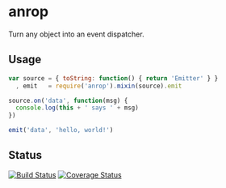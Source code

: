 anrop
=====

Turn any object into an event dispatcher.

Usage
-----

```javascript
var source = { toString: function() { return 'Emitter' } }
  , emit   = require('anrop').mixin(source).emit

source.on('data', function(msg) {
  console.log(this + ' says ' + msg)
})

emit('data', 'hello, world!')
```

Status
------

[![Build Status](https://travis-ci.org/mstade/anrop.png?branch=master)](https://travis-ci.org/mstade/anrop)
[![Coverage Status](https://coveralls.io/repos/mstade/anrop/badge.png)](https://coveralls.io/r/mstade/anrop)
